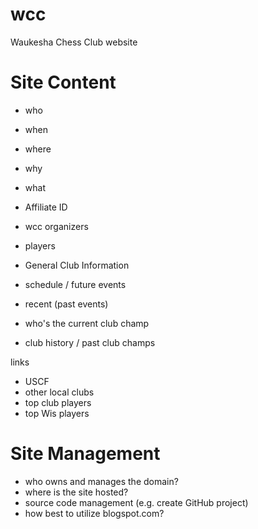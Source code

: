 # wcc
Waukesha Chess Club website

# Site Content

- who
- when
- where
- why
- what

- Affiliate ID
- wcc organizers
- players
- General Club Information
- schedule / future events
- recent (past events)
- who's the current club champ
- club history / past club champs

links
- USCF
- other local clubs
- top club players
- top Wis players


# Site Management
- who owns and manages the domain?
- where is the site hosted?
- source code management (e.g. create GitHub project)
- how best to utilize blogspot.com?

